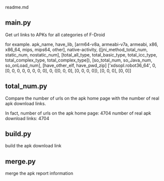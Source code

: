 readme.md

## main.py
Get url links to APKs for all categories of F-Droid

for example.
apk_name, have_lib, [arm64-v8a, armeabi-v7a, armeabi, x86, x86_64, mips, mips64, other], native-activity, ([jni_method_total_num, static_num, nostatic_num], [total_all_type, total_basic_type, total_icc_type, total_complex_type, total_complex_type]), [so_total_num, so_Java_num, so_onLoad_num], [have_other_elf, have_pwd_zip]
['xdsopl.robot36_64', 0, [0, 0, 0, 0, 0, 0, 0, 0], 0, ([0, 0, 0], [0, 0, 0, 0]), [0, 0, 0], [0, 0]]



## total_num.py
Compare the number of urls on the apk home page with the number of real apk download links.

In fact, 
number of urls on the apk home page: 4704
number of real apk download links: 4704


## build.py
build the apk download link 

## merge.py
merge the apk report information